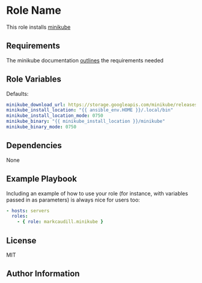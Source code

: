 Role Name
=========

This role installs [minikube](https://minikube.sigs.k8s.io/docs/)

Requirements
------------

The minikube documentation [outlines](https://minikube.sigs.k8s.io/docs/start/#what-youll-need) the requirements needed

Role Variables
--------------

Defaults:

```yaml
minikube_download_url: https://storage.googleapis.com/minikube/releases/latest/minikube-linux-amd64
minikube_install_location: "{{ ansible_env.HOME }}/.local/bin"
minikube_install_location_mode: 0750
minikube_binary: "{{ minikube_install_location }}/minikube"
minikube_binary_mode: 0750
```

Dependencies
------------

None

Example Playbook
----------------

Including an example of how to use your role (for instance, with variables passed in as parameters) is always nice for users too:

```yaml
- hosts: servers
  roles:
    - { role: markcaudill.minikube }
```

License
-------

MIT

Author Information
------------------

